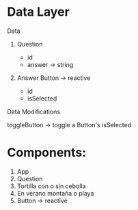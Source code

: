 # Data Layer

Data

1. Question

   - id
   - answer -> string

2. Answer Button -> reactive
   - id
   - isSelected

Data Modifications

toggleButton -> toggle a Button's isSelected

# Components:

1. App
2. Question
3. Tortilla con o sin cebolla
4. En verano montaña o playa
5. Button -> reactive
